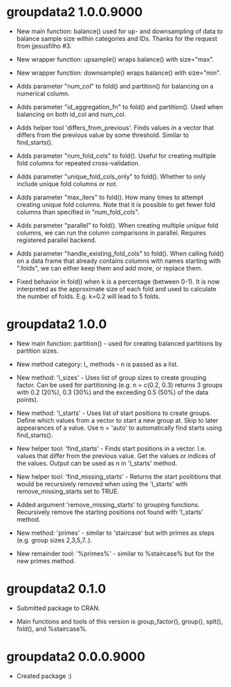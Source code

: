 # groupdata2 1.0.0.9000

* New main function: balance() used for up- and downsampling of data to balance sample size within categories and IDs. 
Thanks for the request from jjesusfilho #3.

* New wrapper function: upsample() wraps balance() with size="max".  

* New wrapper function: downsample() wraps balance() with size="min".    

* Adds parameter "num_col" to fold() and partition() for balancing on a numerical column.  

* Adds parameter "id_aggregation_fn" to fold() and partition(). Used when balancing on both id_col and num_col.  

* Adds helper tool 'differs_from_previous'. Finds values in a vector that differs from the previous value by some threshold. Similar to find_starts().

* Adds parameter "num_fold_cols" to fold(). Useful for creating multiple fold columns for repeated cross-validation.

* Adds parameter "unique_fold_cols_only" to fold(). Whether to only include unique fold columns or not.   

* Adds parameter "max_iters" to fold(). How many times to attempt creating unique fold columns. Note that it is possible to get fewer fold columns than specified in "num_fold_cols".

* Adds parameter "parallel" to fold(). When creating multiple *unique* fold columns, we can run the column comparisons in parallel. Requires registered parallel backend.

* Adds parameter "handle_existing_fold_cols" to fold(). When calling fold() on a data frame that already contains columns with names starting with ".folds", we can either keep them and add more, or replace them.

* Fixed behavior in fold() when k is a percentage (between 0-1). It is now interpreted as the approximate size of each fold and used to calculate the number of folds. E.g. k=0.2 will lead to 5 folds.  


# groupdata2 1.0.0

* New main function: partition() - used for creating balanced partitions by partition sizes.  

* New method category: l_ methods - n is passed as a list.  

* New method: 'l_sizes' - Uses list of group sizes to create grouping factor. Can be used for partitioning (e.g. n = c(0.2, 0.3) returns 3 groups with 0.2 (20\%), 0.3 (30\%) and the exceeding 0.5 (50\%) of the data points).  

* New method: 'l_starts' - Uses list of start positions to create groups. Define which values from a vector to start a new group at. Skip to later appearances of a value. Use n = 'auto' to automatically find starts using find_starts().  

* New helper tool: 'find_starts' - Finds start positions in a vector. I.e. values that differ from the previous value. Get the values or indices of the values. Output can be used as n in 'l_starts' method.  

* New helper tool: 'find_missing_starts' - Returns the start posititions that would be recursively removed when using the 'l_starts' with remove_missing_starts set to TRUE.

* Added argument 'remove_missing_starts' to grouping functions. Recursively remove the starting positions not found with 'l_starts' method.

* New method: 'primes' - similar to 'staircase' but with primes as steps (e.g. group sizes 2,3,5,7..).  

* New remainder tool: '%primes%' - similar to %staircase% but for the new primes method.  


# groupdata2 0.1.0

* Submitted package to CRAN.  

* Main functions and tools of this version is group_factor(), group(), splt(), fold(), and %staircase%.  


# groupdata2 0.0.0.9000

* Created package :)  
